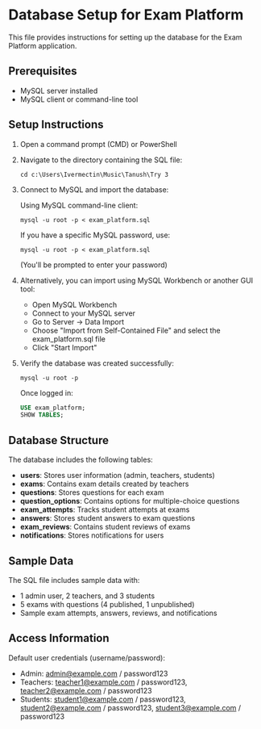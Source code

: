 # Database Setup for Exam Platform

This file provides instructions for setting up the database for the Exam Platform application.

## Prerequisites

- MySQL server installed
- MySQL client or command-line tool

## Setup Instructions

1. Open a command prompt (CMD) or PowerShell
2. Navigate to the directory containing the SQL file:
   ```
   cd c:\Users\Ivermectin\Music\Tanush\Try 3
   ```

3. Connect to MySQL and import the database:

   Using MySQL command-line client:
   ```
   mysql -u root -p < exam_platform.sql
   ```

   If you have a specific MySQL password, use:
   ```
   mysql -u root -p < exam_platform.sql
   ```
   (You'll be prompted to enter your password)

4. Alternatively, you can import using MySQL Workbench or another GUI tool:
   - Open MySQL Workbench
   - Connect to your MySQL server
   - Go to Server → Data Import
   - Choose "Import from Self-Contained File" and select the exam_platform.sql file
   - Click "Start Import"

5. Verify the database was created successfully:
   ```
   mysql -u root -p
   ```
   
   Once logged in:
   ```sql
   USE exam_platform;
   SHOW TABLES;
   ```

## Database Structure

The database includes the following tables:

- **users**: Stores user information (admin, teachers, students)
- **exams**: Contains exam details created by teachers
- **questions**: Stores questions for each exam
- **question_options**: Contains options for multiple-choice questions
- **exam_attempts**: Tracks student attempts at exams
- **answers**: Stores student answers to exam questions
- **exam_reviews**: Contains student reviews of exams
- **notifications**: Stores notifications for users

## Sample Data

The SQL file includes sample data with:
- 1 admin user, 2 teachers, and 3 students
- 5 exams with questions (4 published, 1 unpublished)
- Sample exam attempts, answers, reviews, and notifications

## Access Information

Default user credentials (username/password):
- Admin: admin@example.com / password123
- Teachers: teacher1@example.com / password123, teacher2@example.com / password123
- Students: student1@example.com / password123, student2@example.com / password123, student3@example.com / password123
